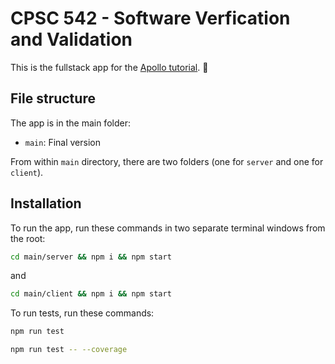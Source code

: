 # CPSC 542 - Software Verfication and Validation

This is the fullstack app for the [Apollo tutorial](http://apollographql.com/docs/tutorial/introduction.html). 🚀

## File structure

The app is in the main folder:
- `main`: Final version

From within `main` directory, there are two folders (one for `server` and one for `client`).

## Installation

To run the app, run these commands in two separate terminal windows from the root:

```bash
cd main/server && npm i && npm start
```

and

```bash
cd main/client && npm i && npm start
```

To run tests, run these commands:

```bash
npm run test
```

```bash
npm run test -- --coverage
```
